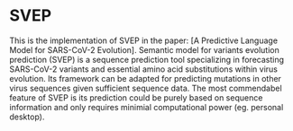 # SVEP

This is the implementation of SVEP in the paper: [A Predictive Language Model for SARS-CoV-2 Evolution]. 
Semantic model for variants evolution prediction (SVEP) is a sequence prediction tool specializing in forecasting SARS-CoV-2 variants and essential amino acid substitutions within virus evolution. Its framework can be adapted for predicting mutations in other virus sequences given sufficient sequence data. The most commendabel feature of SVEP is its prediction could be purely based on sequence information and only requires minimial computational power (eg. personal desktop). 
